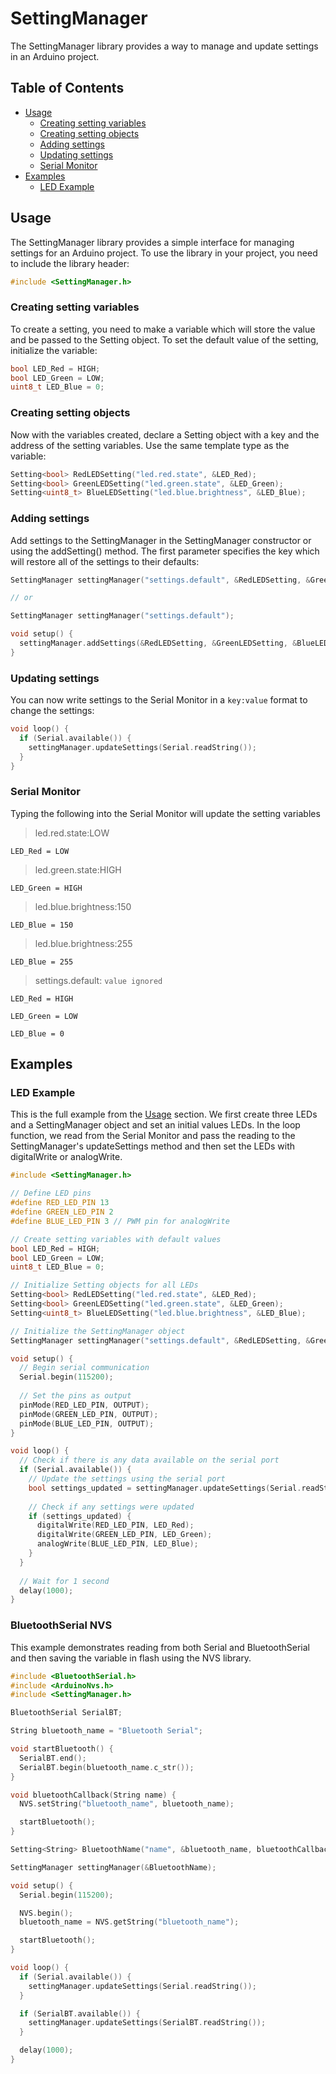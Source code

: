 # SettingManager

The SettingManager library provides a way to manage and update settings in an Arduino project.

## Table of Contents

- [Usage](#usage)
  - [Creating setting variables](#creating-setting-variables)
  - [Creating setting objects](#creating-setting-objects)
  - [Adding settings](#adding-settings)
  - [Updating settings](#updating-settings)
  - [Serial Monitor](#serial-monitor)
- [Examples](#examples)
  - [LED Example](#led-example)

## Usage

The SettingManager library provides a simple interface for managing settings for an Arduino project. To use the library in your project, you need to include the library header:

``` C++
#include <SettingManager.h>
```

### Creating setting variables

To create a setting, you need to make a variable which will store the value and be passed to the Setting object. To set the default value of the setting, initialize the variable:

``` C++
bool LED_Red = HIGH;
bool LED_Green = LOW;
uint8_t LED_Blue = 0;
```

### Creating setting objects

Now with the variables created, declare a Setting object with a key and the address of the setting variables. Use the same template type as the variable:

``` C++
Setting<bool> RedLEDSetting("led.red.state", &LED_Red);
Setting<bool> GreenLEDSetting("led.green.state", &LED_Green);
Setting<uint8_t> BlueLEDSetting("led.blue.brightness", &LED_Blue);
```

### Adding settings

Add settings to the SettingManager in the SettingManager constructor or using the addSetting() method. The first parameter specifies the key which will restore all of the settings to their defaults:

``` C++
SettingManager settingManager("settings.default", &RedLEDSetting, &GreenLEDSetting, &BlueLEDSetting);

// or

SettingManager settingManager("settings.default");

void setup() {
  settingManager.addSettings(&RedLEDSetting, &GreenLEDSetting, &BlueLEDSetting);
}
```

### Updating settings

You can now write settings to the Serial Monitor in a `key:value` format to change the settings:

``` C++
void loop() {
  if (Serial.available()) {
    settingManager.updateSettings(Serial.readString());
  }
}
```

### Serial Monitor

Typing the following into the Serial Monitor will update the setting variables

>led.red.state:LOW

`LED_Red = LOW`

>led.green.state:HIGH

`LED_Green = HIGH`

>led.blue.brightness:150

`LED_Blue = 150`

>led.blue.brightness:255

`LED_Blue = 255`

>settings.default: `value ignored`

`LED_Red = HIGH`

`LED_Green = LOW`

`LED_Blue = 0`

## Examples

### LED Example

This is the full example from the [Usage](#usage) section. We first create three LEDs and a SettingManager object and set an initial values LEDs. In the loop function, we read from the Serial Monitor and pass the reading to the SettingManager's updateSettings method and then set the LEDs with digitalWrite or analogWrite.

``` C++
#include <SettingManager.h>

// Define LED pins
#define RED_LED_PIN 13
#define GREEN_LED_PIN 2
#define BLUE_LED_PIN 3 // PWM pin for analogWrite

// Create setting variables with default values
bool LED_Red = HIGH;
bool LED_Green = LOW;
uint8_t LED_Blue = 0;

// Initialize Setting objects for all LEDs
Setting<bool> RedLEDSetting("led.red.state", &LED_Red);
Setting<bool> GreenLEDSetting("led.green.state", &LED_Green);
Setting<uint8_t> BlueLEDSetting("led.blue.brightness", &LED_Blue);

// Initialize the SettingManager object
SettingManager settingManager("settings.default", &RedLEDSetting, &GreenLEDSetting, &BlueLEDSetting);

void setup() {
  // Begin serial communication
  Serial.begin(115200);
  
  // Set the pins as output
  pinMode(RED_LED_PIN, OUTPUT);
  pinMode(GREEN_LED_PIN, OUTPUT);
  pinMode(BLUE_LED_PIN, OUTPUT);
}

void loop() {
  // Check if there is any data available on the serial port
  if (Serial.available()) {
    // Update the settings using the serial port
    bool settings_updated = settingManager.updateSettings(Serial.readString());
    
    // Check if any settings were updated
    if (settings_updated) {
      digitalWrite(RED_LED_PIN, LED_Red);
      digitalWrite(GREEN_LED_PIN, LED_Green);
      analogWrite(BLUE_LED_PIN, LED_Blue);
    }
  }
  
  // Wait for 1 second
  delay(1000);
}
```

### BluetoothSerial NVS

This example demonstrates reading from both Serial and BluetoothSerial and then saving the variable in flash using the NVS library.

``` C++
#include <BluetoothSerial.h>
#include <ArduinoNvs.h>
#include <SettingManager.h>

BluetoothSerial SerialBT;

String bluetooth_name = "Bluetooth Serial";

void startBluetooth() {
  SerialBT.end();
  SerialBT.begin(bluetooth_name.c_str());
}

void bluetoothCallback(String name) {
  NVS.setString("bluetooth_name", bluetooth_name);

  startBluetooth();
}

Setting<String> BluetoothName("name", &bluetooth_name, bluetoothCallback);

SettingManager settingManager(&BluetoothName);

void setup() {
  Serial.begin(115200);

  NVS.begin();
  bluetooth_name = NVS.getString("bluetooth_name");

  startBluetooth();
}

void loop() {
  if (Serial.available()) {
    settingManager.updateSettings(Serial.readString());
  }

  if (SerialBT.available()) {
    settingManager.updateSettings(SerialBT.readString());
  }

  delay(1000);
}
```
